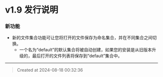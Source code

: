 # v1.9 发行说明

### 新功能

* 新的文件集合功能可让您将打开的文件保存为命名集合，并在不同集合之间切换。
	* 一个名为“default”的默认集合将被自动创建，如果您的安装是从旧版本升级的，最后打开的文件列表将保存到“default”集合中。

---
> Created at 2024-08-18 00:32:36
